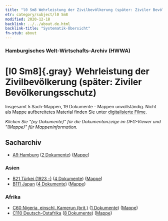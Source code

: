 ```yaml
---
title: "l0 Sm8 Wehrleistung der Zivilbevölkerung (später: Ziviler Bevölkerungsschutz)"
etr: category/subject/l0 Sm8
modified: 2020-12-18
backlink: ../../about.de.html
backlink-title: "Systematik-Übersicht"
fn-stub: about
---
```


### Hamburgisches Welt-Wirtschafts-Archiv (HWWA)
# [l0 Sm8]{.gray}&#8201; Wehrleistung der Zivilbevölkerung (später: Ziviler Bevölkerungsschutz)&#160; 




Insgesamt 5 Sach-Mappen, 19 Dokumente - Mappen unvollständig.
Nicht als Mappe aufbereitetes Material finden Sie unter [digitalisierte Filme](/film/h1_sh).

_Klicken Sie "(xy Dokumente)" für die Dokumentanzeige im DFG-Viewer und "(Mappe)" für Mappeninformation._

## Sacharchiv



- [A9 Hamburg](../../../geo/about.de.html#A9) (<a href="https://dfg-viewer.de/show/?tx_dlf[id]=https://pm20.zbw.eu/mets/sh/1409xx/140905/1447xx/144796/public.mets.de.xml" target="_blank">2 Dokumente</a>) ([Mappe](http://purl.org/pressemappe20/folder/sh/140905,144796))

### Asien

- [B21 Türkei (1923 -)](../../../geo/about.de.html#B21) (<a href="https://dfg-viewer.de/show/?tx_dlf[id]=https://pm20.zbw.eu/mets/sh/1411xx/141111/1447xx/144796/public.mets.de.xml" target="_blank">4 Dokumente</a>) ([Mappe](http://purl.org/pressemappe20/folder/sh/141111,144796))
- [B111 Japan](../../../geo/about.de.html#B111) (<a href="https://dfg-viewer.de/show/?tx_dlf[id]=https://pm20.zbw.eu/mets/sh/1412xx/141272/1447xx/144796/public.mets.de.xml" target="_blank">4 Dokumente</a>) ([Mappe](http://purl.org/pressemappe20/folder/sh/141272,144796))

### Afrika

- [C60 Nigeria, einschl. Kamerun (brit.)](../../../geo/about.de.html#C60) (<a href="https://dfg-viewer.de/show/?tx_dlf[id]=https://pm20.zbw.eu/mets/sh/1414xx/141409/1447xx/144796/public.mets.de.xml" target="_blank">1 Dokumente</a>) ([Mappe](http://purl.org/pressemappe20/folder/sh/141409,144796))
- [C110 Deutsch-Ostafrika](../../../geo/about.de.html#C110) (<a href="https://dfg-viewer.de/show/?tx_dlf[id]=https://pm20.zbw.eu/mets/sh/1414xx/141471/1447xx/144796/public.mets.de.xml" target="_blank">8 Dokumente</a>) ([Mappe](http://purl.org/pressemappe20/folder/sh/141471,144796))


